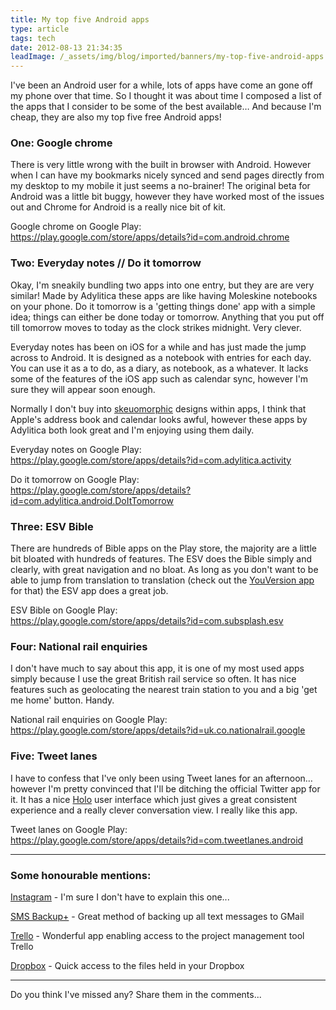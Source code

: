 ```yaml
---
title: My top five Android apps
type: article
tags: tech
date: 2012-08-13 21:34:35
leadImage: /_assets/img/blog/imported/banners/my-top-five-android-apps.jpg
---
```

<p> I&#39;ve been an Android user for a while, lots of apps have come an gone off my phone over that time. So I thought it was about time I composed a list of the apps that I consider to be some of the best available&hellip; And because I&#39;m cheap, they are also my top five free Android apps!</p><h3> One: Google chrome</h3><p> There is very little wrong with the built in browser with Android. However when I can have my bookmarks nicely synced and send pages directly from my desktop to my mobile it just seems a no-brainer! The original beta for Android was a little bit buggy, however they have worked most of the issues out and Chrome for Android is a really nice bit of kit.</p><p> Google chrome on Google Play:<br /><a href="https://play.google.com/store/apps/details?id=com.android.chrome" target="_blank">https://play.google.com/store/apps/details?id=com.android.chrome</a></p><h3> Two: Everyday notes // Do it tomorrow</h3><p> Okay, I&#39;m sneakily bundling two apps into one entry, but they are are very similar! Made by Adylitica these apps are like having Moleskine notebooks on your phone. Do it tomorrow is a &#39;getting things done&#39; app with a simple idea; things can either be done today or tomorrow. Anything that you put off till tomorrow moves to today as the clock strikes midnight. Very clever.</p><p> Everyday notes has been on iOS for a while and has just made the jump across to Android. It is designed as a notebook with entries for each day. You can use it as a to do, as a diary, as notebook, as a whatever. It lacks some of the features of the iOS app such as calendar sync, however I&#39;m sure they will appear soon enough.</p><p>Normally I don&#39;t buy into <a href="http://en.wikipedia.org/wiki/Skeuomorph" target="_blank">skeuomorphic</a> designs within apps, I think that Apple&#39;s address book and calendar looks awful, however these apps by Adylitica both look great and I&#39;m enjoying using them daily.</p><p> Everyday notes on Google Play:<br /><a href="https://play.google.com/store/apps/details?id=com.adylitica.activity" target="_blank">https://play.google.com/store/apps/details?id=com.adylitica.activity</a></p><p>Do it tomorrow on Google Play:<br /><a href="https://play.google.com/store/apps/details?id=com.adylitica.android.DoItTomorrow" target="_blank">https://play.google.com/store/apps/details?id=com.adylitica.android.DoItTomorrow</a></p><h3>Three: ESV Bible</h3><p> There are hundreds of Bible apps on the Play store, the majority are a little bit bloated with hundreds of features. The ESV does the Bible simply and clearly, with great navigation and no bloat. As long as you don&#39;t want to be able to jump from translation to translation (check out the <a href="https://play.google.com/store/apps/details?id=com.sirma.mobile.bible.android" target="_blank">YouVersion app</a> for that) the ESV app does a great job.</p><p> ESV Bible on Google Play:<br /><a href="https://play.google.com/store/apps/details?id=com.subsplash.esv" target="_blank">https://play.google.com/store/apps/details?id=com.subsplash.esv</a></p><h3> Four: National rail enquiries</h3><p> I don&#39;t have much to say about this app, it is one of my most used apps simply because I use the great British rail service so often. It has nice features such as geolocating the nearest train station to you and a big &#39;get me home&#39; button. Handy.</p><p> National rail enquiries on Google Play: <a href="https://play.google.com/store/apps/details?id=uk.co.nationalrail.google" target="_blank">https://play.google.com/store/apps/details?id=uk.co.nationalrail.google</a></p><h3> Five: Tweet lanes</h3><p> I have to confess that I&#39;ve only been using Tweet lanes for an afternoon&hellip; however I&#39;m pretty convinced that I&#39;ll be ditching the official Twitter app for it. It has a nice <a href="http://developer.android.com/design/style/themes.html" target="_blank">Holo</a> user interface which just gives a great consistent experience and a really clever conversation view. I really like this app.</p><p> Tweet lanes on Google Play:<br /><a href="https://play.google.com/store/apps/details?id=com.tweetlanes.android" target="_blank">https://play.google.com/store/apps/details?id=com.tweetlanes.android</a></p><hr /><h3> Some honourable mentions:</h3><p> <a href="https://play.google.com/store/apps/details?id=com.instagram.android" target="_blank">Instagram</a> - I&#39;m sure I don&#39;t have to explain this one...</p><p> <a href="https://play.google.com/store/apps/details?id=com.zegoggles.smssync" target="_blank">SMS Backup+</a> - Great method of backing up all text messages to GMail</p><p> <a href="https://play.google.com/store/apps/details?id=com.trello" target="_blank">Trello</a> - Wonderful app enabling access to the project management tool Trello</p><p> <a href="https://play.google.com/store/apps/details?id=com.dropbox.android" target="_blank">Dropbox</a> - Quick access to the files held in your Dropbox</p>
<hr />
<p>Do you think I've missed any? Share them in the comments...</p>
